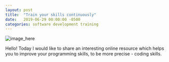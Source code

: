 ```yaml
---
layout: post
title:  "Train your skills continuously"
date:   2019-06-29 00:00:00 -0500
categories: software development training 
---
```


![image_here](/assets/image.png "image png")   

Hello! Today I would like to share an interesting online resource which helps you to improve your programming skills, 
to be more precise - coding skills.

